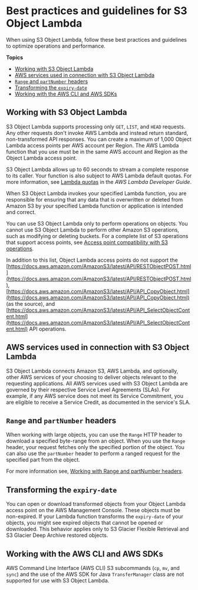 # Best practices and guidelines for S3 Object Lambda<a name="olap-best-practices"></a>

When using S3 Object Lambda, follow these best practices and guidelines to optimize operations and performance\.

**Topics**
+ [Working with S3 Object Lambda](#olap-working-with)
+ [AWS services used in connection with S3 Object Lambda](#olap-services)
+ [`Range` and `partNumber` headers](#olap-managing-range-part)
+ [Transforming the `expiry-date`](#olap-console-download)
+ [Working with the AWS CLI and AWS SDKs](#olap-cli-sdk)

## Working with S3 Object Lambda<a name="olap-working-with"></a>

S3 Object Lambda supports processing only `GET`, `LIST`, and `HEAD` requests\. Any other requests don't invoke AWS Lambda and instead return standard, non\-transformed API responses\. You can create a maximum of 1,000 Object Lambda access points per AWS account per Region\. The AWS Lambda function that you use must be in the same AWS account and Region as the Object Lambda access point\.

S3 Object Lambda allows up to 60 seconds to stream a complete response to its caller\. Your function is also subject to AWS Lambda default quotas\. For more information, see [Lambda quotas](https://docs.aws.amazon.com/lambda/latest/dg/gettingstarted-limits.html) in the *AWS Lambda Developer Guide*\. 

When S3 Object Lambda invokes your specified Lambda function, you are responsible for ensuring that any data that is overwritten or deleted from Amazon S3 by your specified Lambda function or application is intended and correct\.

You can use S3 Object Lambda only to perform operations on objects\. You cannot use S3 Object Lambda to perform other Amazon S3 operations, such as modifying or deleting buckets\. For a complete list of S3 operations that support access points, see [Access point compatibility with S3 operations](access-points-usage-examples.md#access-points-operations-support)\.

In addition to this list, Object Lambda access points do not support the [https://docs.aws.amazon.com/AmazonS3/latest/API/RESTObjectPOST.html](https://docs.aws.amazon.com/AmazonS3/latest/API/RESTObjectPOST.html), [https://docs.aws.amazon.com/AmazonS3/latest/API/API_CopyObject.html](https://docs.aws.amazon.com/AmazonS3/latest/API/API_CopyObject.html) \(as the source\), and [https://docs.aws.amazon.com/AmazonS3/latest/API/API_SelectObjectContent.html](https://docs.aws.amazon.com/AmazonS3/latest/API/API_SelectObjectContent.html) API operations\.

## AWS services used in connection with S3 Object Lambda<a name="olap-services"></a>

S3 Object Lambda connects Amazon S3, AWS Lambda, and optionally, other AWS services of your choosing to deliver objects relevant to the requesting applications\. All AWS services used with S3 Object Lambda are governed by their respective Service Level Agreements \(SLAs\)\. For example, if any AWS service does not meet its Service Commitment, you are eligible to receive a Service Credit, as documented in the service's SLA\.

## `Range` and `partNumber` headers<a name="olap-managing-range-part"></a>

When working with large objects, you can use the `Range` HTTP header to download a specified byte\-range from an object\. When you use the `Range` header, your request fetches only the specified portion of the object\. You can also use the `partNumber` header to perform a ranged request for the specified part from the object\.

For more information see, [Working with Range and partNumber headers](range-get-olap.md)\.

## Transforming the `expiry-date`<a name="olap-console-download"></a>

You can open or download transformed objects from your Object Lambda access point on the AWS Management Console\. These objects must be non\-expired\. If your Lambda function transforms the `expiry-date` of your objects, you might see expired objects that cannot be opened or downloaded\. This behavior applies only to S3 Glacier Flexible Retrieval and S3 Glacier Deep Archive restored objects\.

## Working with the AWS CLI and AWS SDKs<a name="olap-cli-sdk"></a>

AWS Command Line Interface \(AWS CLI\) S3 subcommands \(`cp`, `mv`, and `sync`\) and the use of the AWS SDK for Java `TransferManager` class are not supported for use with S3 Object Lambda\.